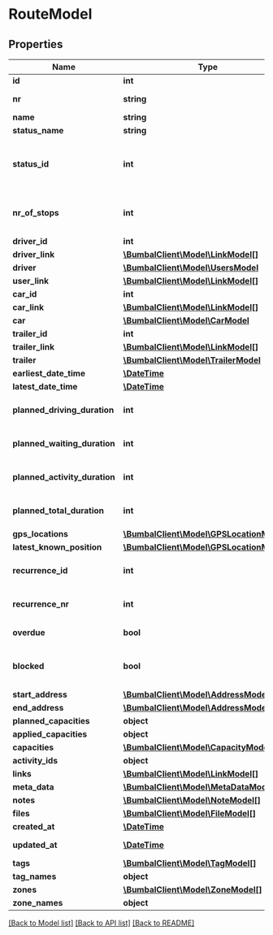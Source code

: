 # RouteModel

## Properties
Name | Type | Description | Notes
------------ | ------------- | ------------- | -------------
**id** | **int** | Unique ID of Route | [optional] 
**nr** | **string** | Non-Unique number of Route | [optional] 
**name** | **string** | Description | [optional] 
**status_name** | **string** | Route Status | [optional] 
**status_id** | **int** | Status ID of Route, 29:route_cancelled, 1:route_planned, 2:route_in_progress, 8:route_executed | [optional] 
**nr_of_stops** | **int** | number of stops on this route (excluding start_route and end_route activities) | [optional] 
**driver_id** | **int** |  | [optional] 
**driver_link** | [**\BumbalClient\Model\LinkModel[]**](LinkModel.md) |  | [optional] 
**driver** | [**\BumbalClient\Model\UsersModel**](UsersModel.md) |  | [optional] 
**user_link** | [**\BumbalClient\Model\LinkModel[]**](LinkModel.md) |  | [optional] 
**car_id** | **int** |  | [optional] 
**car_link** | [**\BumbalClient\Model\LinkModel[]**](LinkModel.md) |  | [optional] 
**car** | [**\BumbalClient\Model\CarModel**](CarModel.md) |  | [optional] 
**trailer_id** | **int** |  | [optional] 
**trailer_link** | [**\BumbalClient\Model\LinkModel[]**](LinkModel.md) |  | [optional] 
**trailer** | [**\BumbalClient\Model\TrailerModel**](TrailerModel.md) |  | [optional] 
**earliest_date_time** | [**\DateTime**](\DateTime.md) |  | [optional] 
**latest_date_time** | [**\DateTime**](\DateTime.md) |  | [optional] 
**planned_driving_duration** | **int** | Planned driving duration of this route in minutes | [optional] 
**planned_waiting_duration** | **int** | Planned waiting duration of this route in minutes | [optional] 
**planned_activity_duration** | **int** | Planned duration for all activities in this route in minutes | [optional] 
**planned_total_duration** | **int** | Total planned duration of this route in minutes | [optional] 
**gps_locations** | [**\BumbalClient\Model\GPSLocationModel[]**](GPSLocationModel.md) |  | [optional] 
**latest_known_position** | [**\BumbalClient\Model\GPSLocationModel**](GPSLocationModel.md) |  | [optional] 
**recurrence_id** | **int** | id of recurrence where route belongs to | [optional] 
**recurrence_nr** | **int** | nr within recurrence where route belongs to | [optional] 
**overdue** | **bool** | whether any activity on route is overdue | [optional] 
**blocked** | **bool** | a blocked route can not be auto-filled by customer calendars | [optional] 
**start_address** | [**\BumbalClient\Model\AddressModel**](AddressModel.md) |  | [optional] 
**end_address** | [**\BumbalClient\Model\AddressModel**](AddressModel.md) |  | [optional] 
**planned_capacities** | **object** |  | [optional] 
**applied_capacities** | **object** |  | [optional] 
**capacities** | [**\BumbalClient\Model\CapacityModel[]**](CapacityModel.md) |  | [optional] 
**activity_ids** | **object** |  | [optional] 
**links** | [**\BumbalClient\Model\LinkModel[]**](LinkModel.md) |  | [optional] 
**meta_data** | [**\BumbalClient\Model\MetaDataModel[]**](MetaDataModel.md) |  | [optional] 
**notes** | [**\BumbalClient\Model\NoteModel[]**](NoteModel.md) |  | [optional] 
**files** | [**\BumbalClient\Model\FileModel[]**](FileModel.md) |  | [optional] 
**created_at** | [**\DateTime**](\DateTime.md) | created_at date time | [optional] 
**updated_at** | [**\DateTime**](\DateTime.md) | updated_at date time | [optional] 
**tags** | [**\BumbalClient\Model\TagModel[]**](TagModel.md) |  | [optional] 
**tag_names** | **object** |  | [optional] 
**zones** | [**\BumbalClient\Model\ZoneModel[]**](ZoneModel.md) |  | [optional] 
**zone_names** | **object** |  | [optional] 

[[Back to Model list]](../README.md#documentation-for-models) [[Back to API list]](../README.md#documentation-for-api-endpoints) [[Back to README]](../README.md)


